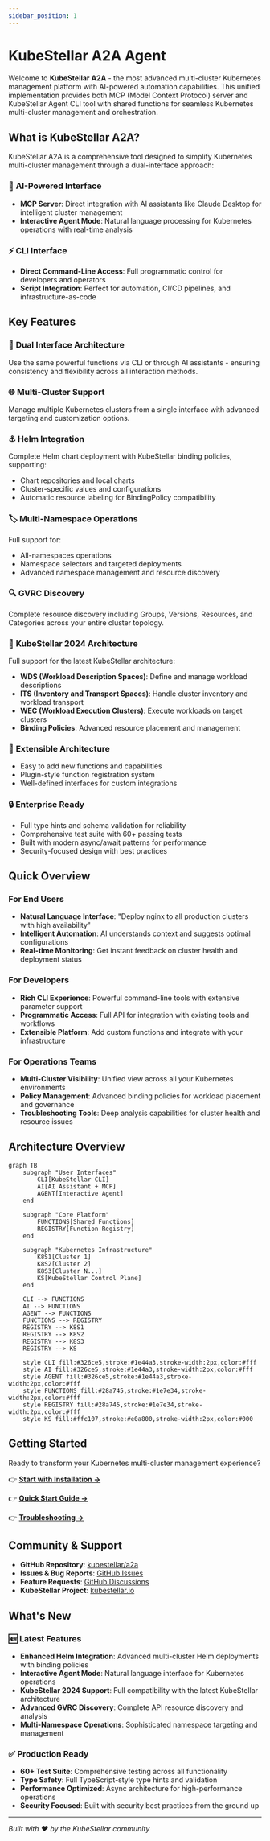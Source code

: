 ```yaml
---
sidebar_position: 1
---
```


# KubeStellar A2A Agent

Welcome to **KubeStellar A2A** - the most advanced multi-cluster Kubernetes management platform with AI-powered automation capabilities. This unified implementation provides both MCP (Model Context Protocol) server and KubeStellar Agent CLI tool with shared functions for seamless Kubernetes multi-cluster management and orchestration.

## What is KubeStellar A2A?

KubeStellar A2A is a comprehensive tool designed to simplify Kubernetes multi-cluster management through a dual-interface approach:

### 🤖 **AI-Powered Interface**
- **MCP Server**: Direct integration with AI assistants like Claude Desktop for intelligent cluster management
- **Interactive Agent Mode**: Natural language processing for Kubernetes operations with real-time analysis

### ⚡ **CLI Interface** 
- **Direct Command-Line Access**: Full programmatic control for developers and operators
- **Script Integration**: Perfect for automation, CI/CD pipelines, and infrastructure-as-code

## Key Features

### 🔄 **Dual Interface Architecture**
Use the same powerful functions via CLI or through AI assistants - ensuring consistency and flexibility across all interaction methods.

### 🌐 **Multi-Cluster Support** 
Manage multiple Kubernetes clusters from a single interface with advanced targeting and customization options.

### ⚓ **Helm Integration**
Complete Helm chart deployment with KubeStellar binding policies, supporting:
- Chart repositories and local charts
- Cluster-specific values and configurations
- Automatic resource labeling for BindingPolicy compatibility

### 🏷️ **Multi-Namespace Operations**
Full support for:
- All-namespaces operations
- Namespace selectors and targeted deployments
- Advanced namespace management and resource discovery

### 🔍 **GVRC Discovery**
Complete resource discovery including Groups, Versions, Resources, and Categories across your entire cluster topology.

### 🎯 **KubeStellar 2024 Architecture**
Full support for the latest KubeStellar architecture:
- **WDS (Workload Description Spaces)**: Define and manage workload descriptions
- **ITS (Inventory and Transport Spaces)**: Handle cluster inventory and workload transport
- **WEC (Workload Execution Clusters)**: Execute workloads on target clusters
- **Binding Policies**: Advanced resource placement and management

### 🔧 **Extensible Architecture**
- Easy to add new functions and capabilities
- Plugin-style function registration system
- Well-defined interfaces for custom integrations

### 🔒 **Enterprise Ready**
- Full type hints and schema validation for reliability
- Comprehensive test suite with 60+ passing tests
- Built with modern async/await patterns for performance
- Security-focused design with best practices

## Quick Overview

### For End Users
- **Natural Language Interface**: "Deploy nginx to all production clusters with high availability"
- **Intelligent Automation**: AI understands context and suggests optimal configurations
- **Real-time Monitoring**: Get instant feedback on cluster health and deployment status

### For Developers
- **Rich CLI Experience**: Powerful command-line tools with extensive parameter support
- **Programmatic Access**: Full API for integration with existing tools and workflows
- **Extensible Platform**: Add custom functions and integrate with your infrastructure

### For Operations Teams
- **Multi-Cluster Visibility**: Unified view across all your Kubernetes environments
- **Policy Management**: Advanced binding policies for workload placement and governance
- **Troubleshooting Tools**: Deep analysis capabilities for cluster health and resource issues

## Architecture Overview

```mermaid
graph TB
    subgraph "User Interfaces"
        CLI[KubeStellar CLI]
        AI[AI Assistant + MCP]
        AGENT[Interactive Agent]
    end
    
    subgraph "Core Platform"
        FUNCTIONS[Shared Functions]
        REGISTRY[Function Registry]
    end
    
    subgraph "Kubernetes Infrastructure"
        K8S1[Cluster 1]
        K8S2[Cluster 2]
        K8S3[Cluster N...]
        KS[KubeStellar Control Plane]
    end
    
    CLI --> FUNCTIONS
    AI --> FUNCTIONS
    AGENT --> FUNCTIONS
    FUNCTIONS --> REGISTRY
    REGISTRY --> K8S1
    REGISTRY --> K8S2
    REGISTRY --> K8S3
    REGISTRY --> KS
    
    style CLI fill:#326ce5,stroke:#1e44a3,stroke-width:2px,color:#fff
    style AI fill:#326ce5,stroke:#1e44a3,stroke-width:2px,color:#fff
    style AGENT fill:#326ce5,stroke:#1e44a3,stroke-width:2px,color:#fff
    style FUNCTIONS fill:#28a745,stroke:#1e7e34,stroke-width:2px,color:#fff
    style REGISTRY fill:#28a745,stroke:#1e7e34,stroke-width:2px,color:#fff
    style KS fill:#ffc107,stroke:#e0a800,stroke-width:2px,color:#000
```

## Getting Started

Ready to transform your Kubernetes multi-cluster management experience? 

👉 **[Start with Installation →](./getting-started/)**

👉 **[Quick Start Guide →](./getting-started/quick-start)**

👉 **[Troubleshooting →](./troubleshooting)**

## Community & Support

- **GitHub Repository**: [kubestellar/a2a](https://github.com/kubestellar/a2a)
- **Issues & Bug Reports**: [GitHub Issues](https://github.com/kubestellar/a2a/issues) 
- **Feature Requests**: [GitHub Discussions](https://github.com/kubestellar/a2a/discussions)
- **KubeStellar Project**: [kubestellar.io](https://kubestellar.io)

## What's New

### 🆕 **Latest Features**
- **Enhanced Helm Integration**: Advanced multi-cluster Helm deployments with binding policies
- **Interactive Agent Mode**: Natural language interface for Kubernetes operations
- **KubeStellar 2024 Support**: Full compatibility with the latest KubeStellar architecture
- **Advanced GVRC Discovery**: Complete API resource discovery and analysis
- **Multi-Namespace Operations**: Sophisticated namespace targeting and management

### ✅ **Production Ready**
- **60+ Test Suite**: Comprehensive testing across all functionality
- **Type Safety**: Full TypeScript-style type hints and validation
- **Performance Optimized**: Async architecture for high-performance operations
- **Security Focused**: Built with security best practices from the ground up

---

*Built with ❤️ by the KubeStellar community*
